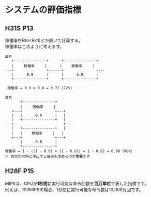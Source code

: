 # システムの評価指標
## H31S P13
稼働率をR(0<R<1)とか置いて計算する。  
稼働率はこのように考えます。
```
直列
   +---------------+      +---------------+
   |   　稼働率　   |      | 　　稼働率　   |
---+               +------+               +---
   |      0.9      |      |      0.8      |
   +---------------+      +---------------+
 
 稼働率 = 0.9 × 0.8 = 0.72 (72%)

並列
       +---------------+
       |   　稼働率　   |
   +---+               +---+
   |   |      0.9      |   |
   |   +---------------+   |
---+                       +---
   |   +---------------+   |
   |   | 　　稼働率　   |   |
   +---+               +---+
       |      0.8      |
       +---------------+
稼働率 = 1 - ((1 - 0.9) × (1 - 0.8)) = 1 - 0.02 = 0.98 (98%)
※ 両方が同時に停止する確率を求めるのが重要です
```

## H28F P15
MIPSは、CPUが**1秒間に**実行可能な命令回数を**百万単位**で表した指標です。  
例えば、100MIPSの場合、1秒間に実行可能な命令数は10,000万回です。
